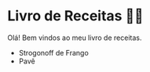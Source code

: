 # Livro de Receitas :woman_cook:

Olá! Bem vindos ao meu livro de receitas.
* Strogonoff de Frango
* Pavê